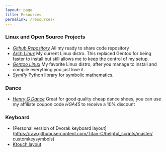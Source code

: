 ```yaml
---
layout: page
title: Resources
permalink: /resources/
---
```


### Linux and Open Source Projects

* [*Github Repository*](https://github.com/Titan-C)
All my ready to share code repository
* [*Arch Linux*](https://www.archlinux.org/)
My current Linux distro. This replaced Gentoo for being faster to install but
still allows me to keep the control of my setup.
* [*Gentoo Linux*](http://gentoo.org)
My favorite Linux distro, after you manage to install and compile everything you
just love it.
* [*SymPy*](http://sympy.org)
Python library for symbolic mathematics.

### Dance

* [*Henry G Dance*](http://henrygdance.com/?a_aid=Oscar_Najera)
Great for good quality cheap dance shoes, you can use my affiliate coupon code
*HGA45* to receive a 10% discount

### Keyboard

* [Personal version of Dvorak keyboard
layout](https://raw.githubusercontent.com/Titan-C/helpful_scripts/master/
customkeysymbols)
* [Ktouch layout](downloads/es(dvorakOscar).xml)
